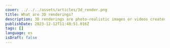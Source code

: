 ```yaml
---
cover: ../../../assets/articles/3d_render.png
title: What are 3D renderings?
description: 3D renderings are photo-realistic images or videos created by using computer graphics software to simulate light and material properties for an accurate representation of a 3D model.
publishDate: 2023-12-12T11:48:51.016Z
tags: []
language: es
isDraft: false
---
```

